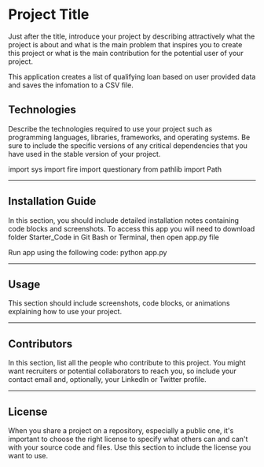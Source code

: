 # Project Title

Just after the title, introduce your project by describing attractively what the project is about and what is the main problem that inspires you to create this project or what is the main contribution for the potential user of your project.

This application creates a list of qualifying loan based on user provided data and saves the infomation to a CSV file. 

## Technologies

Describe the technologies required to use your project such as programming languages, libraries, frameworks, and operating systems. Be sure to include the specific versions of any critical dependencies that you have used in the stable version of your project.


import sys
import fire
import questionary
from pathlib import Path

---

## Installation Guide

In this section, you should include detailed installation notes containing code blocks and screenshots.
To access this app you will need to download folder Starter_Code in Git Bash or Terminal, then open app.py file

Run app using the following code:
python app.py



---

## Usage

This section should include screenshots, code blocks, or animations explaining how to use your project.

---

## Contributors

In this section, list all the people who contribute to this project. You might want recruiters or potential collaborators to reach you, so include your contact email and, optionally, your LinkedIn or Twitter profile.

---

## License

When you share a project on a repository, especially a public one, it's important to choose the right license to specify what others can and can't with your source code and files. Use this section to include the license you want to use.
